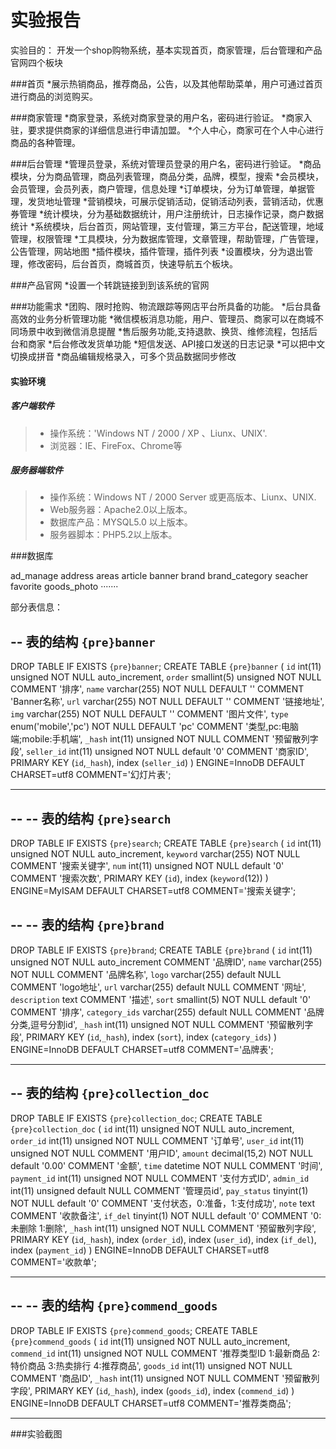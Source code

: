 # 实验报告

实验目的：
开发一个shop购物系统，基本实现首页，商家管理，后台管理和产品官网四个板块

###首页
*展示热销商品，推荐商品，公告，以及其他帮助菜单，用户可通过首页进行商品的浏览购买。

###商家管理
*商家登录，系统对商家登录的用户名，密码进行验证。
*商家入驻，要求提供商家的详细信息进行申请加盟。
*个人中心，商家可在个人中心进行商品的各种管理。

###后台管理
*管理员登录，系统对管理员登录的用户名，密码进行验证。
*商品模块，分为商品管理，商品列表管理，商品分类，品牌，模型，搜索
*会员模块，会员管理，会员列表，商户管理，信息处理
*订单模块，分为订单管理，单据管理，发货地址管理
*营销模块，可展示促销活动，促销活动列表，营销活动，优惠券管理
*统计模块，分为基础数据统计，用户注册统计，日志操作记录，商户数据统计
*系统模块，后台首页，网站管理，支付管理，第三方平台，配送管理，地域管理，权限管理
*工具模块，分为数据库管理，文章管理，帮助管理，广告管理，公告管理，网站地图
*插件模块，插件管理，插件列表
*设置模块，分为退出管理，修改密码，后台首页，商城首页，快速导航五个板块。

###产品官网
*设置一个转跳链接到到该系统的官网

###功能需求
*团购、限时抢购、物流跟踪等网店平台所具备的功能。
*后台具备高效的业务分析管理功能
*微信模板消息功能，用户、管理员、商家可以在商城不同场景中收到微信消息提醒
*售后服务功能,支持退款、换货、维修流程，包括后台和商家
*后台修改发货单功能
*短信发送、API接口发送的日志记录
*可以把中文切换成拼音
*商品编辑规格录入，可多个货品数据同步修改

#### 实验环境
##### 客户端软件
> * 操作系统：'Windows NT / 2000 / XP 、Liunx、UNIX'.
> * 浏览器：IE、FireFox、Chrome等<br>
##### 服务器端软件<br>
> * 操作系统：Windows NT / 2000 Server 或更高版本、Liunx、UNIX.
> * Web服务器：Apache2.0以上版本。
> * 数据库产品：MYSQL5.0 以上版本。
> * 服务器脚本：PHP5.2以上版本。

###数据库

ad_manage
address
areas
article
banner
brand
brand_category
seacher
favorite
goods_photo
·······

部分表信息：

-- 表的结构 `{pre}banner`
--

DROP TABLE IF EXISTS `{pre}banner`;
CREATE TABLE `{pre}banner` (
  `id` int(11) unsigned NOT NULL auto_increment,
  `order` smallint(5) unsigned NOT NULL COMMENT '排序',
  `name` varchar(255) NOT NULL DEFAULT '' COMMENT 'Banner名称',
  `url` varchar(255) NOT NULL DEFAULT '' COMMENT '链接地址',
  `img` varchar(255) NOT NULL DEFAULT '' COMMENT '图片文件',
  `type` enum('mobile','pc') NOT NULL DEFAULT 'pc' COMMENT '类型,pc:电脑端;mobile:手机端',
  `_hash` int(11) unsigned NOT NULL COMMENT '预留散列字段',
  `seller_id` int(11) unsigned NOT NULL default '0' COMMENT '商家ID',
  PRIMARY KEY (`id`,`_hash`),
  index (`seller_id`)
) ENGINE=InnoDB DEFAULT CHARSET=utf8 COMMENT='幻灯片表';
-- --------------------------------------------------------

--
-- 表的结构 `{pre}search`
--
DROP TABLE IF EXISTS `{pre}search`;
CREATE TABLE `{pre}search` (
  `id` int(11) unsigned NOT NULL auto_increment,
  `keyword` varchar(255) NOT NULL COMMENT '搜索关键字',
  `num` int(11) unsigned NOT NULL default '0' COMMENT '搜索次数',
  PRIMARY KEY  (`id`),
  index (`keyword`(12))
) ENGINE=MyISAM DEFAULT CHARSET=utf8 COMMENT='搜索关键字';


--
-- 表的结构 `{pre}brand`
--

DROP TABLE IF EXISTS `{pre}brand`;
CREATE TABLE `{pre}brand` (
  `id` int(11) unsigned NOT NULL auto_increment COMMENT '品牌ID',
  `name` varchar(255) NOT NULL COMMENT '品牌名称',
  `logo` varchar(255) default NULL COMMENT 'logo地址',
  `url` varchar(255) default NULL COMMENT '网址',
  `description` text COMMENT '描述',
  `sort` smallint(5) NOT NULL default '0' COMMENT '排序',
  `category_ids` varchar(255) default NULL COMMENT '品牌分类,逗号分割id',
  `_hash` int(11) unsigned NOT NULL COMMENT '预留散列字段',
  PRIMARY KEY  (`id`,`_hash`),
  index (`sort`),
  index (`category_ids`)
) ENGINE=InnoDB  DEFAULT CHARSET=utf8 COMMENT='品牌表';

-- --------------------------------------------------------
-- 表的结构 `{pre}collection_doc`
--

DROP TABLE IF EXISTS `{pre}collection_doc`;
CREATE TABLE `{pre}collection_doc` (
  `id` int(11) unsigned NOT NULL auto_increment,
  `order_id` int(11) unsigned NOT NULL COMMENT '订单号',
  `user_id` int(11) unsigned NOT NULL COMMENT '用户ID',
  `amount` decimal(15,2) NOT NULL default '0.00' COMMENT '金额',
  `time` datetime NOT NULL COMMENT '时间',
  `payment_id` int(11) unsigned NOT NULL COMMENT '支付方式ID',
  `admin_id` int(11) unsigned default NULL COMMENT '管理员id',
  `pay_status` tinyint(1) NOT NULL default '0' COMMENT '支付状态，0:准备，1:支付成功',
  `note` text COMMENT '收款备注',
  `if_del` tinyint(1) NOT NULL default '0' COMMENT '0:未删除 1:删除',
  `_hash` int(11) unsigned NOT NULL COMMENT '预留散列字段',
  PRIMARY KEY  (`id`,`_hash`),
  index (`order_id`),
  index (`user_id`),
  index (`if_del`),
  index (`payment_id`)
) ENGINE=InnoDB  DEFAULT CHARSET=utf8 COMMENT='收款单';

-- --------------------------------------------------------

--
-- 表的结构 `{pre}commend_goods`
--

DROP TABLE IF EXISTS `{pre}commend_goods`;
CREATE TABLE `{pre}commend_goods` (
  `id` int(11) unsigned NOT NULL auto_increment,
  `commend_id` int(11) unsigned NOT NULL COMMENT '推荐类型ID 1:最新商品 2:特价商品 3:热卖排行 4:推荐商品',
  `goods_id` int(11) unsigned NOT NULL COMMENT '商品ID',
  `_hash` int(11) unsigned NOT NULL COMMENT '预留散列字段',
  PRIMARY KEY  (`id`,`_hash`),
  index (`goods_id`),
  index (`commend_id`)
) ENGINE=InnoDB  DEFAULT CHARSET=utf8 COMMENT='推荐类商品';

-- --------------------------------------------------------
###实验截图



